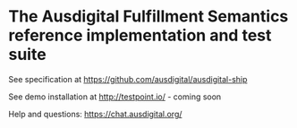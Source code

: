 # The Ausdigital Fulfillment Semantics reference implementation and test suite


See specification at https://github.com/ausdigital/ausdigital-ship

See demo installation at http://testpoint.io/ - coming soon

Help and questions: https://chat.ausdigital.org/
